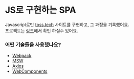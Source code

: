 # JS로 구현하는 SPA

Javascript로만 [toss.tech](https://toss.tech) 사이트를 구현하고, 그 과정을 기록했어요.  
프로젝트는 [링크](https://github.com/f-lab-edu/toss-tech-router)에서 확인 하실수 있어요.   

### 어떤 기술들을 사용했나요?

* [Webpack](https://webpack.js.org/)
* [MSW](https://mswjs.io/)
* [Axios](https://axios-http.com/kr/docs/interceptors)
* [WebComponents](https://developer.mozilla.org/en-US/docs/Web/Web\_Components)
